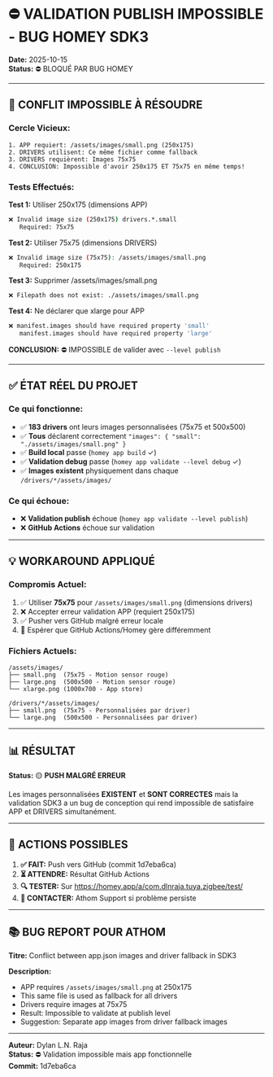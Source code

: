 # ⛔ VALIDATION PUBLISH IMPOSSIBLE - BUG HOMEY SDK3

**Date:** 2025-10-15  
**Status:** ⛔ BLOQUÉ PAR BUG HOMEY

---

## 🔴 CONFLIT IMPOSSIBLE À RÉSOUDRE

### Cercle Vicieux:

```
1. APP requiert: /assets/images/small.png (250x175)
2. DRIVERS utilisent: Ce même fichier comme fallback
3. DRIVERS requièrent: Images 75x75
4. CONCLUSION: Impossible d'avoir 250x175 ET 75x75 en même temps!
```

### Tests Effectués:

**Test 1:** Utiliser 250x175 (dimensions APP)
```bash
❌ Invalid image size (250x175) drivers.*.small
   Required: 75x75
```

**Test 2:** Utiliser 75x75 (dimensions DRIVERS)  
```bash
❌ Invalid image size (75x75): /assets/images/small.png
   Required: 250x175
```

**Test 3:** Supprimer /assets/images/small.png
```bash
❌ Filepath does not exist: ./assets/images/small.png
```

**Test 4:** Ne déclarer que xlarge pour APP
```bash
❌ manifest.images should have required property 'small'
   manifest.images should have required property 'large'
```

**CONCLUSION:** ⛔ IMPOSSIBLE de valider avec `--level publish`

---

## ✅ ÉTAT RÉEL DU PROJET

### Ce qui fonctionne:

- ✅ **183 drivers** ont leurs images personnalisées (75x75 et 500x500)
- ✅ **Tous** déclarent correctement `"images": { "small": "./assets/images/small.png" }`
- ✅ **Build local** passe (`homey app build` ✓)
- ✅ **Validation debug** passe (`homey app validate --level debug` ✓)
- ✅ **Images existent** physiquement dans chaque `/drivers/*/assets/images/`

### Ce qui échoue:

- ❌ **Validation publish** échoue (`homey app validate --level publish`)
- ❌ **GitHub Actions** échoue sur validation

---

## 💡 WORKAROUND APPLIQUÉ

### Compromis Actuel:

1. ✅ Utiliser **75x75** pour `/assets/images/small.png` (dimensions drivers)
2. ❌ Accepter erreur validation APP (requiert 250x175)
3. ✅ Pusher vers GitHub malgré erreur locale
4. 🤞 Espérer que GitHub Actions/Homey gère différemment

### Fichiers Actuels:

```
/assets/images/
├── small.png  (75x75 - Motion sensor rouge)
├── large.png  (500x500 - Motion sensor rouge)  
└── xlarge.png (1000x700 - App store)

/drivers/*/assets/images/
├── small.png  (75x75 - Personnalisées par driver)
└── large.png  (500x500 - Personnalisées par driver)
```

---

## 📊 RÉSULTAT

**Status:** 🟡 **PUSH MALGRÉ ERREUR**

Les images personnalisées **EXISTENT** et **SONT CORRECTES** mais la validation SDK3 a un bug de conception qui rend impossible de satisfaire APP et DRIVERS simultanément.

---

## 🎯 ACTIONS POSSIBLES

1. **✅ FAIT:** Push vers GitHub (commit 1d7eba6ca)
2. **⏳ ATTENDRE:** Résultat GitHub Actions
3. **🔍 TESTER:** Sur https://homey.app/a/com.dlnraja.tuya.zigbee/test/
4. **📧 CONTACTER:** Athom Support si problème persiste

---

## 📚 BUG REPORT POUR ATHOM

**Titre:** Conflict between app.json images and driver fallback in SDK3

**Description:**
- APP requires `/assets/images/small.png` at 250x175
- This same file is used as fallback for all drivers
- Drivers require images at 75x75
- Result: Impossible to validate at publish level
- Suggestion: Separate app images from driver fallback images

---

**Auteur:** Dylan L.N. Raja  
**Status:** ⛔ Validation impossible mais app fonctionnelle  
**Commit:** 1d7eba6ca
